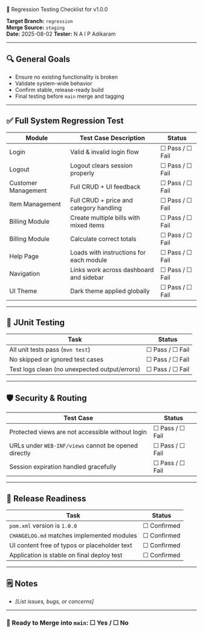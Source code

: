 🧪 Regression Testing Checklist for v1.0.0

**Target Branch:** `regression`  
**Merge Source:** `staging`  
**Date:** 2025-08-02
**Tester:** N A I P Adikaram

---

## 🔍 General Goals

- Ensure no existing functionality is broken
- Validate system-wide behavior
- Confirm stable, release-ready build
- Final testing before `main` merge and tagging

---

## ✅ Full System Regression Test

| Module              | Test Case Description                   | Status          |
|---------------------|-----------------------------------------|-----------------|
| Login               | Valid & invalid login flow              | ☐ Pass / ☐ Fail |
| Logout              | Logout clears session properly          | ☐ Pass / ☐ Fail |
| Customer Management | Full CRUD + UI feedback                 | ☐ Pass / ☐ Fail |
| Item Management     | Full CRUD + price and category handling | ☐ Pass / ☐ Fail |
| Billing Module      | Create multiple bills with mixed items  | ☐ Pass / ☐ Fail |
| Billing Module      | Calculate correct totals                | ☐ Pass / ☐ Fail |
| Help Page           | Loads with instructions for each module | ☐ Pass / ☐ Fail |
| Navigation          | Links work across dashboard and sidebar | ☐ Pass / ☐ Fail |
| UI Theme            | Dark theme applied globally             | ☐ Pass / ☐ Fail |

---

## 🧪 JUnit Testing

| Task                                          | Status          |
|-----------------------------------------------|-----------------|
| All unit tests pass (`mvn test`)              | ☐ Pass / ☐ Fail |
| No skipped or ignored test cases              | ☐ Pass / ☐ Fail |
| Test logs clean (no unexpected output/errors) | ☐ Pass / ☐ Fail |

---

## 🛡 Security & Routing

| Test Case                                            | Status          |
|------------------------------------------------------|-----------------|
| Protected views are not accessible without login     | ☐ Pass / ☐ Fail |
| URLs under `WEB-INF/views` cannot be opened directly | ☐ Pass / ☐ Fail |
| Session expiration handled gracefully                | ☐ Pass / ☐ Fail |

---

## 🧼 Release Readiness

| Task                                         | Status      |
|----------------------------------------------|-------------|
| `pom.xml` version is `1.0.0`                 | ☐ Confirmed |
| `CHANGELOG.md` matches implemented modules   | ☐ Confirmed |
| UI content free of typos or placeholder text | ☐ Confirmed |
| Application is stable on final deploy test   | ☐ Confirmed |

---

## 🗒 Notes

- _[List issues, bugs, or concerns]_

---

### 🚀 Ready to Merge into `main`: ☐ Yes / ☐ No